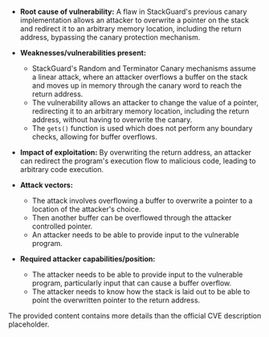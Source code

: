 - **Root cause of vulnerability:** A flaw in StackGuard's previous canary implementation allows an attacker to overwrite a pointer on the stack and redirect it to an arbitrary memory location, including the return address, bypassing the canary protection mechanism.

- **Weaknesses/vulnerabilities present:**
    - StackGuard's Random and Terminator Canary mechanisms assume a linear attack, where an attacker overflows a buffer on the stack and moves up in memory through the canary word to reach the return address.
    - The vulnerability allows an attacker to change the value of a pointer, redirecting it to an arbitrary memory location, including the return address, without having to overwrite the canary.
    - The `gets()` function is used which does not perform any boundary checks, allowing for buffer overflows.

- **Impact of exploitation:** By overwriting the return address, an attacker can redirect the program's execution flow to malicious code, leading to arbitrary code execution.

- **Attack vectors:**
    - The attack involves overflowing a buffer to overwrite a pointer to a location of the attacker's choice.
    - Then another buffer can be overflowed through the attacker controlled pointer.
    - An attacker needs to be able to provide input to the vulnerable program.

- **Required attacker capabilities/position:**
    - The attacker needs to be able to provide input to the vulnerable program, particularly input that can cause a buffer overflow.
    - The attacker needs to know how the stack is laid out to be able to point the overwritten pointer to the return address.

The provided content contains more details than the official CVE description placeholder.